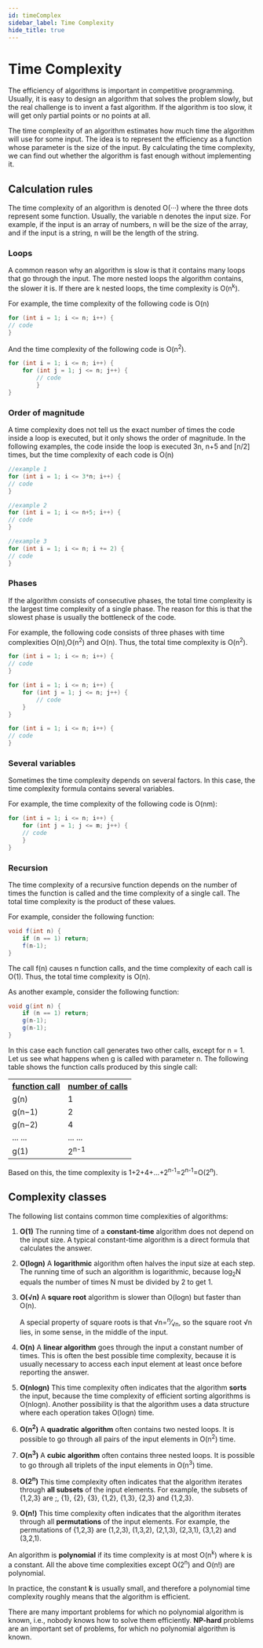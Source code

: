 ```yaml
---
id: timeComplex
sidebar_label: Time Complexity
hide_title: true
---
```

# Time Complexity

The efficiency of algorithms is important in competitive programming. Usually, it is easy to design an algorithm that solves the problem slowly, but the real challenge is to invent a fast algorithm. If the algorithm is too slow, it will get only partial points or no points at all.

The time complexity of an algorithm estimates how much time the algorithm will use for some input. The idea is to represent the efficiency as a function whose parameter is the size of the input. By calculating the time complexity, we can find out whether the algorithm is fast enough without implementing it.

## Calculation rules

The time complexity of an algorithm is denoted O(···) where the three dots represent some function. Usually, the variable n denotes the input size. For example, if the input is an array of numbers, n will be the size of the array, and if the input is a string, n will be the length of the string.

### Loops

A common reason why an algorithm is slow is that it contains many loops that go through the input. The more nested loops the algorithm contains, the slower it is.
If there are k nested loops, the time complexity is O(n<sup>k</sup>).

For example, the time complexity of the following code is O(n)

```java
for (int i = 1; i <= n; i++) {
// code
}
```

And the time complexity of the following code is O(n<sup>2</sup>).

```java
for (int i = 1; i <= n; i++) {
	for (int j = 1; j <= n; j++) {
		// code
		}
}
```

### Order of magnitude

A time complexity does not tell us the exact number of times the code inside a loop is executed, but it only shows the order of magnitude. In the following examples, the code inside the loop is executed 3n, n+5 and [n/2] times, but the time complexity of each code is O(n)

```java
//example 1
for (int i = 1; i <= 3*n; i++) {
// code
}

//example 2
for (int i = 1; i <= n+5; i++) {
// code
}

//example 3
for (int i = 1; i <= n; i += 2) {
// code
}
```

### Phases

If the algorithm consists of consecutive phases, the total time complexity is the largest time complexity of a single phase. The reason for this is that the slowest phase is usually the bottleneck of the code.

For example, the following code consists of three phases with time complexities O(n),O(n<sup>2</sup>) and O(n). Thus, the total time complexity is O(n<sup>2</sup>).

```java
for (int i = 1; i <= n; i++) {
// code
}

for (int i = 1; i <= n; i++) {
	for (int j = 1; j <= n; j++) {
		// code
	}
}

for (int i = 1; i <= n; i++) {
// code
}
```

### Several variables

Sometimes the time complexity depends on several factors. In this case, the time complexity formula contains several variables.

For example, the time complexity of the following code is O(nm):

```java
for (int i = 1; i <= n; i++) {
	for (int j = 1; j <= m; j++) {
	// code
	}
}
```

### Recursion

The time complexity of a recursive function depends on the number of times the function is called and the time complexity of a single call. The total time complexity is the product of these values.

For example, consider the following function:

```java
void f(int n) {
	if (n == 1) return;
	f(n-1);
}
```

The call f(n) causes n function calls, and the time complexity of each call is O(1).
Thus, the total time complexity is O(n).

As another example, consider the following function:

```java
void g(int n) {
	if (n == 1) return;
	g(n-1);
	g(n-1);
}
```

In this case each function call generates two other calls, except for n = 1. Let us see what happens when g is called with parameter n. The following table shows the function calls produced by this single call:

<table>
<th><u>function call</u></th>
<th><u>number of calls</u></th>
<tr><td>g(n)</td><td>1</td></tr>
<tr><td>g(n−1)</td><td>2</td></tr>
<tr><td>g(n−2)</td><td>4</td></tr>
<tr><td>... ...</td><td>... ...</td></tr>
<tr><td>g(1)</td><td>2<sup>n-1</sup></td></tr>
</table>


Based on this, the time complexity is  1+2+4+...+2<sup>n-1</sup>=2<sup>n-1</sup>=O(2<sup>n</sup>).

## Complexity classes

The following list contains common time complexities of algorithms:

1. **O(1)** The running time of a **constant-time** algorithm does not depend on the input size. A typical constant-time algorithm is a direct formula that calculates the answer.
2. **O(logn)** A **logarithmic** algorithm often halves the input size at each step. The running time of such an algorithm is logarithmic, because log<sub>2</sub>N equals the number of times N must be divided by 2 to get 1.
3. **O(<span>&#8730;</span>n)** A **square root** algorithm is slower than O(logn) but faster than O(n). 
    
    A special property of square roots is that <span>&#8730;</span>n=<sup>n</sup>&frasl;<sub><span>&#8730;</span>n</sub>, so the square root <span>&#8730;</span>n lies, in some sense, in the middle of the input.
    
4. **O(n)** A **linear algorithm** goes through the input a constant number of times. This is often the best possible time complexity, because it is usually necessary to access each input element at least once before reporting the answer. 

5. **O(nlogn)** This time complexity often indicates that the algorithm **sorts** the input, because the time complexity of efficient sorting algorithms is O(nlogn).
Another possibility is that the algorithm uses a data structure where each operation takes O(logn) time.

6. **O(n<sup>2</sup>)** A **quadratic** **algorithm** often contains two nested loops. It is possible to go through all pairs of the input elements in O(n<sup>2</sup>) time.

7. **O(n<sup>3</sup>)** A **cubic** **algorithm** often contains three nested loops. It is possible to go through all triplets of the input elements in O(n<sup>3</sup>) time.

8. **O(2<sup>n</sup>)** This time complexity often indicates that the algorithm iterates through **all subsets** of the input elements. For example, the subsets of {1,2,3} are ;, {1}, {2}, {3}, {1,2}, {1,3}, {2,3} and {1,2,3}.

9. **O(n!)** This time complexity often indicates that the algorithm iterates through all **permutations** of the input elements. For example, the permutations of {1,2,3} are (1,2,3), (1,3,2), (2,1,3), (2,3,1), (3,1,2) and (3,2,1).

An algorithm is **polynomial** if its time complexity is at most O(n<sup>k</sup>) where k is a constant. All the above time complexities except O(2<sup>n</sup>) and O(n!) are polynomial.

In practice, the constant **k** is usually small, and therefore a polynomial time complexity roughly means that the algorithm is efficient.

There are many important problems for which no polynomial algorithm is known, i.e., nobody knows how to solve them efficiently. **NP-hard** problems are an important set of problems, for which no polynomial algorithm is known.